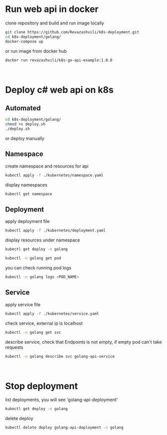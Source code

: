 # Run web api in docker

clone repository and build and run image locally

```sh
git clone https://github.com/Revazashvili/k8s-deployment.git
cd k8s-deployment/golang/
docker-compose up
```

or run image from docker hub

```sh
docker run revazashvili/k8s-go-api-example:1.0.0
```

<br/>

# Deploy c# web api on k8s

## Automated

```sh
cd k8s-deployment/golang/
chmod +x deploy.sh
./deploy.sh
```

or deploy manually

## Namespace

create namespace and resources for api

```sh
kubectl apply -f ./kubernetes/namespace.yaml
```

display namespaces

```sh
kubectl get namespace
```

## Deployment

apply deployment file

```sh
kubectl apply -f ./kubernetes/deployment.yaml
```

display resources under namespace

```sh
kubectl get deploy -n golang
```

```sh display running pods
kubectl -n golang get pod
```

you can check running pod logs

```sh
kubectl -n golang logs <POD_NAME>
```

## Service

apply service file

```sh
kubectl apply -f ./kubernetes/service.yaml
```

check service, external ip is localhost

```sh
kubectl -n golang get svc
```

describe service, check that Endpoints is not empty, if empty pod can't take requests

```sh
kubectl -n golang describe svc golang-api-service
```

<br/>

# Stop deployment

list deployments, you will see 'golang-api-deployment'

```sh
kubectl get deploy -n golang
```

delete deploy

```sh
kubectl delete deploy golang-api-deployment -n golang
```
